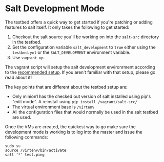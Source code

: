 # Salt Development Mode

The testbed offers a quick way to get started if you're patching or adding features to salt itself. It only takes the following to get started:


1. Checkout the salt source you'll be working on into the `salt-src` directory in the testbed. 
2. Set the configuration variable `salt_development` to `true` either using the `testbed.yml` or the `SALT_DEVELOPMENT` environment variable.
3. Use `vagrant up`. 

The vagrant script will setup the salt development environrment according to the [recommended setup](https://docs.saltstack.com/en/latest/topics/development/hacking.html). If you aren't familiar with that setup, please go read about it!

The key points that are different about the testbed setup are:

* Only minion1 has the checked out version of salt installed using pip's "edit mode". A reinstall using `pip install /vagrant/salt-src/`
* The virtual environment base is `/virtenv`
* All the configuration files that would normally be used in the salt testbed are used.


Once the VMs are created, the quickest way to go make sure the development mode is working is to log into the master and issue the following commands:

```
sudo su
source /virtenv/bin/activate
salt '*' test.ping
```
